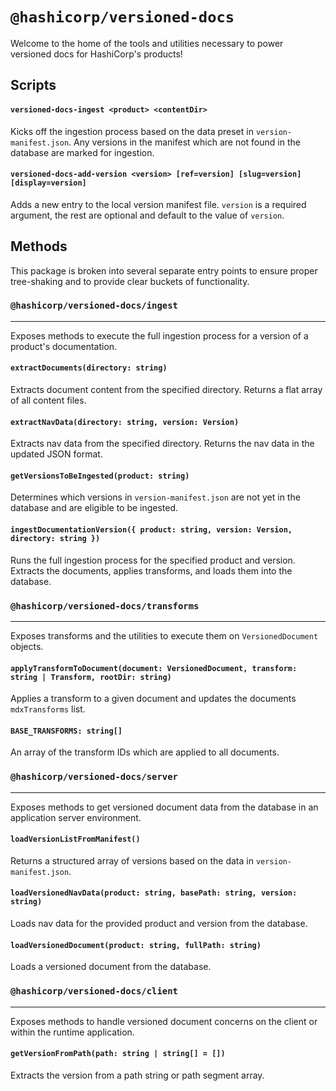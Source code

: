 # `@hashicorp/versioned-docs`

Welcome to the home of the tools and utilities necessary to power versioned docs for HashiCorp's products!

## Scripts

#### `versioned-docs-ingest <product> <contentDir>`

Kicks off the ingestion process based on the data preset in `version-manifest.json`. Any versions in the manifest which are not found in the database are marked for ingestion.

#### `versioned-docs-add-version <version> [ref=version] [slug=version] [display=version]`

Adds a new entry to the local version manifest file. `version` is a required argument, the rest are optional and default to the value of `version`.

## Methods

This package is broken into several separate entry points to ensure proper tree-shaking and to provide clear buckets of functionality.

### `@hashicorp/versioned-docs/ingest`

---

Exposes methods to execute the full ingestion process for a version of a product's documentation.

#### `extractDocuments(directory: string)`

Extracts document content from the specified directory. Returns a flat array of all content files.

#### `extractNavData(directory: string, version: Version)`

Extracts nav data from the specified directory. Returns the nav data in the updated JSON format.

#### `getVersionsToBeIngested(product: string)`

Determines which versions in `version-manifest.json` are not yet in the database and are eligible to be ingested.

#### `ingestDocumentationVersion({ product: string, version: Version, directory: string })`

Runs the full ingestion process for the specified product and version. Extracts the documents, applies transforms, and loads them into the database.

### `@hashicorp/versioned-docs/transforms`

---

Exposes transforms and the utilities to execute them on `VersionedDocument` objects.

#### `applyTransformToDocument(document: VersionedDocument, transform: string | Transform, rootDir: string)`

Applies a transform to a given document and updates the documents `mdxTransforms` list.

#### `BASE_TRANSFORMS: string[]`

An array of the transform IDs which are applied to all documents.

### `@hashicorp/versioned-docs/server`

---

Exposes methods to get versioned document data from the database in an application server environment.

#### `loadVersionListFromManifest()`

Returns a structured array of versions based on the data in `version-manifest.json`.

#### `loadVersionedNavData(product: string, basePath: string, version: string)`

Loads nav data for the provided product and version from the database.

#### `loadVersionedDocument(product: string, fullPath: string)`

Loads a versioned document from the database.

### `@hashicorp/versioned-docs/client`

---

Exposes methods to handle versioned document concerns on the client or within the runtime application.

#### `getVersionFromPath(path: string | string[] = [])`

Extracts the version from a path string or path segment array.
